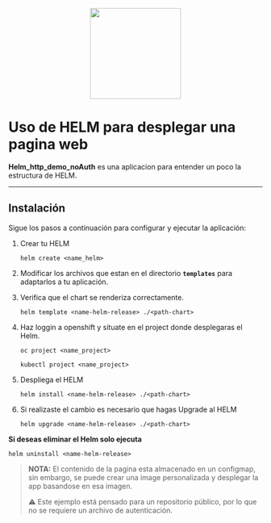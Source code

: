 <p align="center">
   <img width="180" src="https://helm.sh/img/helm.svg">
   </p>

# Uso de HELM para desplegar una pagina web 

**Helm_http_demo_noAuth** es una aplicacion para entender un poco la estructura de HELM.

---
## Instalación
Sigue los pasos a continuación para configurar y ejecutar la aplicación:

1. Crear tu HELM
   ```
   helm create <name_helm>
   ```
2) Modificar los archivos que estan en el directorio **`templates`** para adaptarlos a tu aplicación.
   
3) Verifica que el chart se renderiza correctamente.
   ```
   helm template <name-helm-release> ./<path-chart>
   ```
4) Haz loggin a openshift y situate en el project donde desplegaras el Helm.
   ```
   oc project <name_project>
   ```
   ```
   kubectl project <name_project>
   ```
5) Despliega el HELM
   ```
   helm install <name-helm-release> ./<path-chart>
   ```
6) Si realizaste el cambio es necesario que hagas Upgrade al HELM
   ```
   helm upgrade <name-helm-release> ./<path-chart>
   ```

**Si deseas eliminar el Helm solo ejecuta**
```
helm uninstall <name-helm-release>
```

> **NOTA:** El contenido de la pagina esta almacenado en un configmap, sin embargo, se puede crear una image personalizada y desplegar la app basandose en esa imagen.
>
>⚠️ Este ejemplo está pensado para un repositorio público, por lo que no se requiere un archivo de autenticación.

